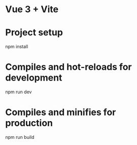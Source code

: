 # Vue 3 + Vite


# Project setup

npm install

# Compiles and hot-reloads for development

npm run dev

# Compiles and minifies for production

npm run build

